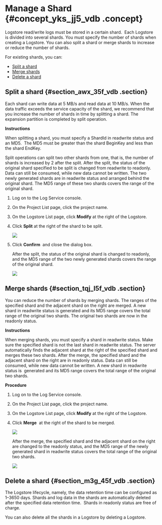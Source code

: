 # Manage a Shard {#concept_yks_jj5_vdb .concept}

Logstore read/write logs must be stored in a certain shard.  Each Logstore is divided into several shards. You must specify the number of shards when creating a Logstore. You can also split a shard or merge shards to increase or reduce the number of shards.

For existing shards, you can:

-   [Split a shard](#section_awx_35f_vdb)
-   [Merge shards](#section_tqj_l5f_vdb)
-   [Delete a shard](#section_m3g_45f_vdb)

## Split a shard {#section_awx_35f_vdb .section}

Each shard can write data at 5 MB/s and read data at 10 MB/s. When the data traffic exceeds the service capacity of the shard, we recommend that you increase the number of shards in time by splitting a shard. The expansion partition is completed by split operation.

**Instructions**

When splitting a shard, you must specify a ShardId in readwrite status and an MD5.  The MD5 must be greater than the shard BeginKey and less than the shard EndKey.

Split operations can split two other shards from one, that is, the number of shards is increased by 2 after the split. After the split, the status of the original shard specified to be split is changed from readwrite to readonly. Data can still be consumed, while new data cannot be written. The two newly generated shards are in readwrite status and arranged behind the original shard. The MD5 range of these two shards covers the range of the original shard. 

1.  Log on to the Log Service console.
2.  On the Project List page, click the project name. 
3.  On the Logstore List page, click **Modify** at the right of the Logstore.
4.  Click **Split** at the right of the shard to be split.

    ![](http://static-aliyun-doc.oss-cn-hangzhou.aliyuncs.com/assets/img/13025/2594_en-US.png)

5.  Click **Confirm**  and close the dialog box.

    After the split, the status of the original shard is changed to readonly, and the MD5 range of the two newly generated shards covers the range of the original shard.

    ![](http://static-aliyun-doc.oss-cn-hangzhou.aliyuncs.com/assets/img/13025/2595_en-US.png)


## Merge shards {#section_tqj_l5f_vdb .section}

You can reduce the number of shards by merging shards. The ranges of the specified shard and the adjacent shard on the right are merged. A new shard in readwrite status is generated and its MD5 range covers the total range of the original two shards. The original two shards are now in the readonly status. 

**Instructions**

When merging shards, you must specify a shard in readwrite status. Make sure the specified shard is not the last shard in readwrite status. The server automatically finds the adjacent shard at the right of the specified shard and merges these two shards. After the merge, the specified shard and the adjacent shard on the right are in readonly status. Data can still be consumed, while new data cannot be written. A new shard in readwrite status is  generated and its MD5 range covers the total range of the original two shards.

**Procedure**

1.  Log on to the Log Service console.
2.  On the Project List page, click the project name. 
3.  On the Logstore List page, click **Modify** at the right of the Logstore.
4.  Click **Merge**  at the right of the shard to be merged.

    ![](http://static-aliyun-doc.oss-cn-hangzhou.aliyuncs.com/assets/img/13025/2596_en-US.png)

    After the merge, the specified shard and the adjacent shard on the right are changed to the readonly status, and the MD5 range of the newly generated shard in readwrite status covers the total range of the original two shards.

    ![](http://static-aliyun-doc.oss-cn-hangzhou.aliyuncs.com/assets/img/13025/2597_en-US.png)


## Delete a shard {#section_m3g_45f_vdb .section}

The Logstore lifecycle, namely, the data retention time can be configured as 1–3650 days. Shards and log data in the shards are automatically deleted after the specified data retention time.  Shards in readonly status are free of charge.

You can also delete all the shards in a Logstore by deleting a Logstore.

